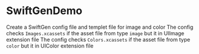 # SwiftGenDemo
Create a SwiftGen config file and templet file for image and color
The config checks `Images.xcassets` if the asset file from type `image` but it in UIImage extension file
The config checks `Colors.xcassets` if the asset file from type `color` but it in UIColor extension file
